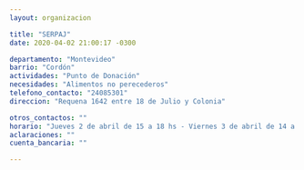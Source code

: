 ```yaml
---
layout: organizacion

title: "SERPAJ"
date: 2020-04-02 21:00:17 -0300

departamento: "Montevideo"
barrio: "Cordón"
actividades: "Punto de Donación"
necesidades: "Alimentos no perecederos"
telefono_contacto: "24085301"
direccion: "Requena 1642 entre 18 de Julio y Colonia"

otros_contactos: ""
horario: "Jueves 2 de abril de 15 a 18 hs - Viernes 3 de abril de 14 a 17 hs"
aclaraciones: ""
cuenta_bancaria: ""

---
```


